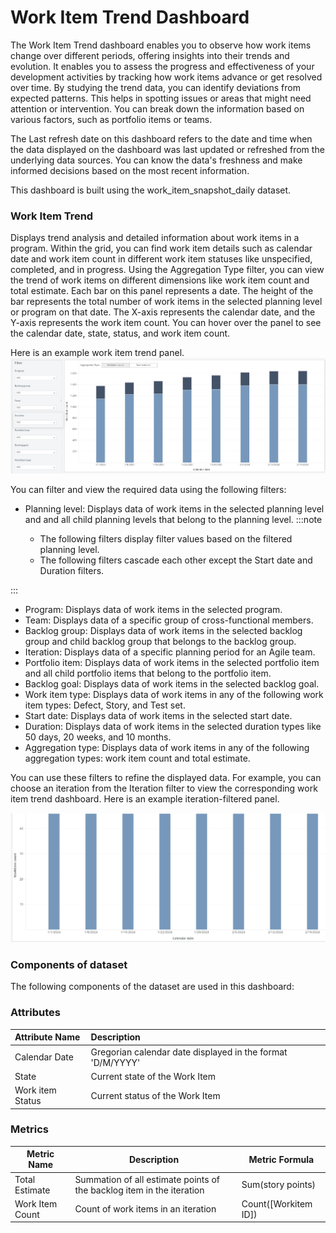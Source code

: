 # Work Item Trend Dashboard

The Work Item Trend dashboard enables you to observe how work items change over different periods, offering insights into their trends and evolution. It enables you to assess the progress and effectiveness of your development activities by tracking how work items advance or get resolved over time. By studying the trend data, you can identify deviations from expected patterns. This helps in spotting issues or areas that might need attention or intervention. You can break down the information based on various factors, such as portfolio items or teams. 

The Last refresh date on this dashboard refers to the date and time when the data displayed on the dashboard was last updated or refreshed from the underlying data sources. You can know the data's freshness and make informed decisions based on the most recent information.

This dashboard is built using the work_item_snapshot_daily dataset.

### Work Item Trend
Displays trend analysis and detailed information about work items in a program. Within the grid, you can find work item details such as calendar date and work item count in different work item statuses like unspecified, completed, and in progress. Using the Aggregation Type filter, you can view the trend of work items on different dimensions like work item count and total estimate. Each bar on this panel represents a date. The height of the bar represents the total number of work items in the selected planning level or program on that date. The X-axis represents the calendar date, and the Y-axis represents the work item count. You can hover over the panel to see the calendar date, state, status, and work item count.

Here is an example work item trend panel.
![Work Item Trend](./images/work_item_trend.png)

You can filter and view the required data using the following filters:

- Planning level: Displays data of work items in the selected planning level and and all child planning levels that belong to the planning level.
:::note

  - The following filters display filter values based on the filtered planning level.
  - The following filters cascade each other except the Start date and Duration filters.

:::
- Program: Displays data of work items in the selected program.
- Team: Displays data of a specific group of cross-functional members.
- Backlog group: Displays data of work items in the selected backlog group and child backlog group that belongs to the backlog group.
- Iteration: Displays data of a specific planning period for an Agile team.
- Portfolio item: Displays data of work items in the selected portfolio item and all child portfolio items that belong to the portfolio item.
- Backlog goal: Displays data of work items in the selected backlog goal.
- Work item type: Displays data of work items in any of the following work item types: Defect, Story, and Test set.
- Start date: Displays data of work items in the selected start date.
- Duration: Displays data of work items in the selected duration types like 50 days, 20 weeks, and 10 months.
- Aggregation type: Displays data of work items in any of the following aggregation types: work item count and total estimate.
 
You can use these filters to refine the displayed data. For example, you can choose an iteration from the Iteration filter to view the corresponding work item trend dashboard. Here is an example iteration-filtered panel.

![Work Item Trend filtered panel](./images/work_item_trend_filtered_panel.PNG)


### Components of dataset
The following components of the dataset are used in this dashboard: 

### Attributes
| Attribute Name  | Description |
|:-------------|:------------|
|Calendar Date|Gregorian calendar date displayed in the format 'D/M/YYYY'|
|State|Current state of the Work Item|
|Work item Status|Current status of the Work Item|

### Metrics
| Metric Name  | Description |Metric Formula|
|-------------|------------|-------------|
|Total Estimate|Summation of all estimate points of the backlog item in the iteration|Sum(story points)| 
|Work Item Count|Count of work items in an iteration|Count([Workitem ID])|


